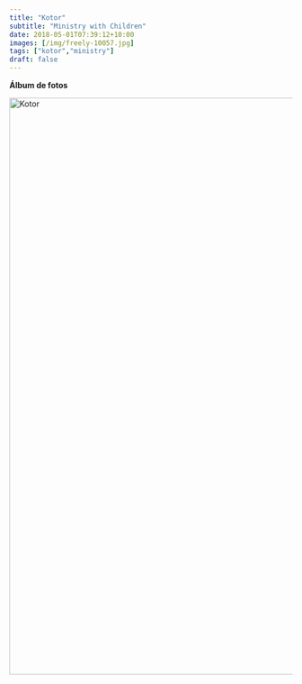```yaml
---
title: "Kotor"
subtitle: "Ministry with Children"
date: 2018-05-01T07:39:12+10:00
images: [/img/freely-10057.jpg]
tags: ["kotor","ministry"]
draft: false
---
```


**Álbum de fotos**

<a data-flickr-embed="true" data-header="true" data-footer="true"  href="https://www.flickr.com/photos/144447981@N03/albums/72157705320397784" title="Kotor"><img src="https://farm8.staticflickr.com/7851/31637512457_797f0ba554_o.jpg" width="683" height="1024" alt="Kotor"></a><script async src="//embedr.flickr.com/assets/client-code.js" charset="utf-8"></script>